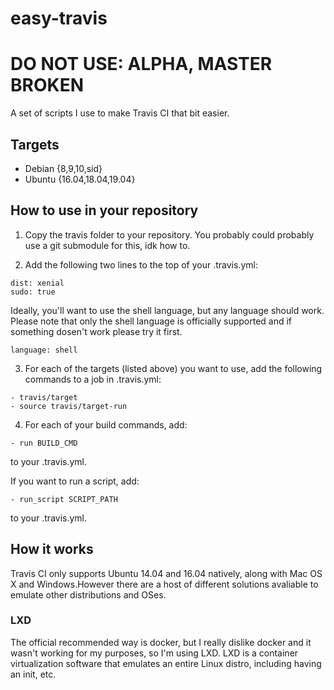 # easy-travis

# DO NOT USE: ALPHA, MASTER BROKEN

A set of scripts I use to make Travis CI that bit easier.

## Targets

- Debian {8,9,10,sid}
- Ubuntu {16.04,18.04,19.04}

## How to use in your repository

1. Copy the travis folder to your repository. You probably could probably use a
git submodule for this, idk how to.

2. Add the following two lines to the top of your .travis.yml:

``` 
dist: xenial 
sudo: true 
```

Ideally, you'll want to use the shell language, but any language should work.
Please note that only the shell language is officially supported and if
something dosen't work please try it first.

```
language: shell
```

3. For each of the targets (listed above) you want to use, add the following
commands to a job in .travis.yml:

```
- travis/target
- source travis/target-run 
```

4. For each of your build commands, add:

```
- run BUILD_CMD
```

to your .travis.yml.

If you want to run a script, add:

```
- run_script SCRIPT_PATH 
```

to your .travis.yml.

## How it works

Travis CI only supports Ubuntu 14.04 and 16.04 natively, along with Mac OS X
and Windows.However there are a host of different solutions avaliable to
emulate other distributions and OSes.

### LXD

The official recommended way is docker, but I really dislike docker and it
wasn't working for my purposes, so I'm using LXD. LXD is a container
virtualization software that emulates an entire Linux distro, including having
an init, etc.
